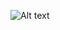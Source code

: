 ![Alt text](https://cdn.discordapp.com/attachments/984068511183831053/1048705558808641576/stack_challenge02.png)